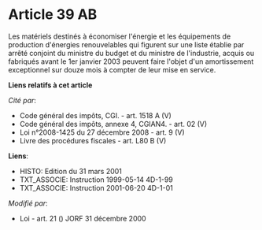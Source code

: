 # Article 39 AB

Les matériels destinés à économiser l'énergie et les équipements de production d'énergies renouvelables qui figurent sur une
liste établie par arrêté conjoint du ministre du budget et du ministre de l'industrie, acquis ou fabriqués avant le 1er
janvier 2003 peuvent faire l'objet d'un amortissement exceptionnel sur douze mois à compter de leur mise en service.

**Liens relatifs à cet article**

_Cité par_:

  - Code général des impôts, CGI. - art. 1518 A (V)
  - Code général des impôts, annexe 4, CGIAN4. - art. 02 (V)
  - Loi n°2008-1425 du 27 décembre 2008 - art. 9 (V)
  - Livre des procédures fiscales - art. L80 B (V)

**Liens**:

  - HISTO: Edition du 31 mars 2001
  - TXT_ASSOCIE: Instruction 1999-05-14 4D-1-99
  - TXT_ASSOCIE: Instruction 2001-06-20 4D-1-01

_Modifié par_:

  - Loi - art. 21 () JORF 31 décembre 2000
